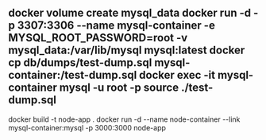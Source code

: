 docker volume create mysql_data
docker run -d -p 3307:3306 --name mysql-container -e MYSQL_ROOT_PASSWORD=root -v mysql_data:/var/lib/mysql mysql:latest
docker cp db/dumps/test-dump.sql mysql-container:/test-dump.sql
docker exec -it mysql-container mysql -u root -p
source ./test-dump.sql
--
docker build -t node-app .
docker run -d --name node-container --link mysql-container:mysql -p 3000:3000 node-app
